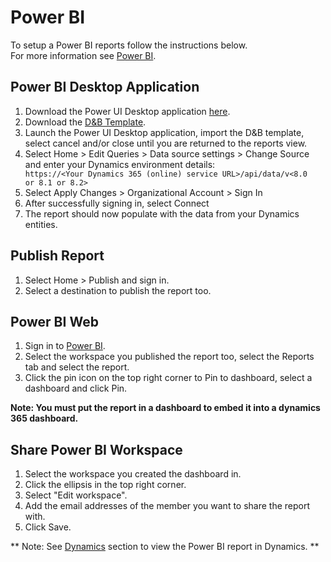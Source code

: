 # Power BI

To setup a Power BI reports follow the instructions below.  
For more information see [Power BI](https://powerbi.microsoft.com/en-us/).

## Power BI Desktop Application
1. Download the Power UI Desktop application [here](https://powerbi.microsoft.com/en-us/desktop/).
2. Download the <a href="/assets/dnb_Optimizer_1_1_0_0_powerbi.pbit" download>D&B Template</a>. 
3. Launch the Power UI Desktop application, import the D&B template, select cancel and/or close until you are returned to the reports view.
4. Select Home > Edit Queries > Data source settings > Change Source and enter your Dynamics environment details:<code> https&#58;&#47;&#47;&lt;Your Dynamics 365 (online) service URL&gt;/api/data/v&lt;8.0 or 8.1 or 8.2&gt; </code>
5. Select Apply Changes > Organizational Account > Sign In
6. After successfully signing in, select Connect
7. The report should now populate with the data from your Dynamics entities.

## Publish Report
1. Select Home > Publish and sign in.
2. Select a destination to publish the report too.

## Power BI Web
1. Sign in to [Power BI](https://powerbi.microsoft.com).
2. Select the workspace you published the report too, select the Reports tab and select the report.
3. Click the pin icon on the top right corner to Pin to dashboard, select a dashboard and click Pin.

**Note: You must put the report in a dashboard to embed it into a dynamics 365 dashboard.**

## Share Power BI Workspace
1. Select the workspace you created the dashboard in.
2. Click the ellipsis in the top right corner.
3. Select "Edit workspace".
4. Add the email addresses of the member you want to share the report with.
5. Click Save.

** Note: See [Dynamics](d365.md) section to view the Power BI report in Dynamics. **